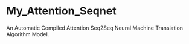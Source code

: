 # My_Attention_Seqnet
An Automatic Compiled Attention Seq2Seq Neural Machine Translation Algorithm Model.
